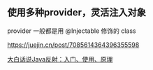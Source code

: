 
## 使用多种provider，灵活注入对象

provider 一般都是用 @Injectable 修饰的 class

https://juejin.cn/post/7085614364396355598

[大白话说Java反射：入门、使用、原理](https://www.cnblogs.com/chanshuyi/p/head_first_of_reflection.html)